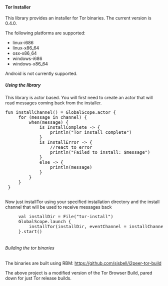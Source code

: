 #### Tor Installer

This library provides an installer for Tor binaries. The current version is 0.4.0.

The following platforms are supported:
* linux-i686
* linux-x86_64
* osx-x86_64
* windows-i686
* windows-x86_64

Android is not currently supported.

##### Using the library
This library is actor based. You will first need to create an actor that
will read messages coming back from the installer.

<pre>
fun installChannel() = GlobalScope.actor<Any> {
     for (message in channel) {
         when(message) {
             is InstallComplete -> {
                 println("Tor install complete")
             }
             is InstallError -> {
                 //react to error
                 println("Failed to install: $message")
             }
             else -> {
                 println(message)
             }
         }
     }
 }
 </pre>
 
 Now just installTor using your specified installation directory and the install 
 channel that will be used to receive messages back
 
 <pre>
     val installDir = File("tor-install")
     GlobalScope.launch {
         installTor(installDir, eventChannel = installChannel())
     }.start()
 </pre>
 
 ###### Building the tor binaries
 The binaries are built using RBM: 
 https://github.com/sisbell/i2peer-tor-build
 
 The above project is a modified version of the Tor Browser Build, pared down for just Tor
 release builds.